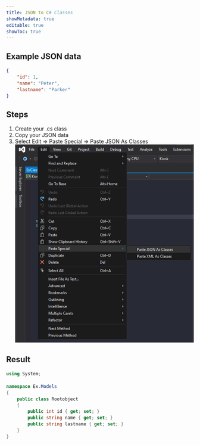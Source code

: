 ```yaml
---
title: JSON to C# Classes
showMetadata: true
editable: true
showToc: true
---
```


## Example JSON data
```json
{
    "id": 1,
    "name": "Peter",
    "lastname": "Parker"
}
```
## Steps
1. Create your .cs class
2. Copy your JSON data
3. Select Edit => Paste Special => Paste JSON As Classes
![Paste JSON As Classes](images/json-to-csharp-classes.png)

## Result
```cs
using System;

namespace Ex.Models
{
    public class Rootobject
    {
        public int id { get; set; }
        public string name { get; set; }
        public string lastname { get; set; }
    }
}
```
